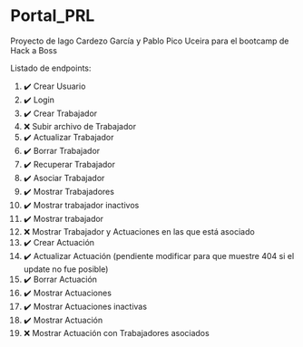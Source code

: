 # Portal_PRL

Proyecto de Iago Cardezo García y Pablo Pico Uceira para el bootcamp de Hack a Boss

Listado de endpoints:

1.  ✔️ Crear Usuario
2.  ✔️ Login
3.  ✔️ Crear Trabajador
4.  ❌️ Subir archivo de Trabajador
5.  ✔️ Actualizar Trabajador
6.  ✔️ Borrar Trabajador
7.  ✔️ Recuperar Trabajador
8.  ✔️ Asociar Trabajador
9.  ✔️ Mostrar Trabajadores
10. ✔️ Mostrar trabajador inactivos
11. ✔️ Mostrar trabajador
12. ❌️ Mostrar Trabajador y Actuaciones en las que está asociado
13. ✔️ Crear Actuación
14. ✔️ Actualizar Actuación (pendiente modificar para que muestre 404 si el update no fue posible)
15. ✔️ Borrar Actuación
16. ✔️ Mostrar Actuaciones
17. ✔️ Mostrar Actuaciones inactivas
18. ✔️ Mostrar Actuación
19. ❌️ Mostrar Actuación con Trabajadores asociados
